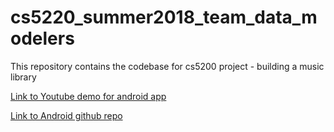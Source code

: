 # cs5220_summer2018_team_data_modelers
This repository contains the codebase for cs5200 project - building a music library

[Link to Youtube demo for android app](https://youtu.be/wBnI2rZGlRk)

[Link to Android github repo](https://github.com/vaibhavs4424/cs5200-InstaSongs-Android)






